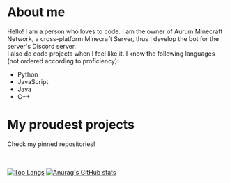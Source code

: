 # About me
Hello! I am a person who loves to code. I am the owner of Aurum Minecraft Network, a cross-platform Minecraft Server, thus I develop the bot for the server's Discord server.<br>
I also do code projects when I feel like it.
I know the following languages (not ordered according to proficiency):
- Python
- JavaScript
- Java
- C++
  
# My proudest projects
Check my pinned repositories!<br><br><br>

[![Top Langs](https://github-readme-stats.vercel.app/api/top-langs/?username=YouTubeATP&theme=dark)](https://github.com/anuraghazra/github-readme-stats)
[![Anurag's GitHub stats](https://github-readme-stats.vercel.app/api?username=YouTubeATP&theme=dark)](https://github.com/anuraghazra/github-readme-stats)
